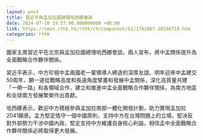```yaml
---
layout: post
title: 習近平與孟加拉國總理哈西娜會談
date: 2024-07-10 19:57:00.000000000 +08:00
link: https://news.rthk.hk/rthk/ch/component/k2/1761067-20240710.htm
categories: rthk
---
```


國家主席習近平在北京與孟加拉國總理哈西娜會談。兩人宣布，將中孟關係提升為全面戰略合作夥伴關係。

習近平表示，中方珍視中孟兩國老一輩領導人締造的深厚友誼。明年迎來中孟建交50周年，願一道從戰略高度和長遠角度擘畫和發展中孟關係，深化高質量共建「一帶一路」和各領域合作，建立和推進中孟全面戰略合作夥伴關係，為南方地區和全球南方發展繁榮作出貢獻。

哈西娜表示，歡迎中方積極參與孟加拉南部一體化開發計劃，助力實現孟加拉2041願景。孟方堅定恪守一個中國原則，支持中方在台灣問題上的立場，堅決反對外部勢力干涉中國內政，堅定支持中方維護自身核心利益。相信孟中全面戰略合作夥伴關係必將取得更大發展。

